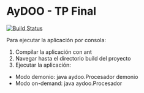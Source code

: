 # AyDOO - TP Final

[![Build Status](https://travis-ci.org/MarianoCastellano/aydoo2015_tpfinal.svg?branch=master)](https://travis-ci.org/MarianoCastellano/aydoo2015_tpfinal)

Para ejecutar la aplicación por consola:

<ol>
<li>Compilar la aplicación con ant</li>
<li>Navegar hasta el directorio build del proyecto</li>
<li>Ejecutar la aplicación:</li>
</ol>

- Modo demonio: java aydoo.Procesador <pathAbsolutoADirectorioConArchivosDeEntrada> demonio
- Modo on-demand: java aydoo.Procesador <pathAbsolutoADirectorioConArchivosDeEntrada>
